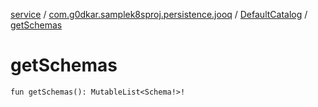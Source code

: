 [service](../../index.md) / [com.g0dkar.samplek8sproj.persistence.jooq](../index.md) / [DefaultCatalog](index.md) / [getSchemas](./get-schemas.md)

# getSchemas

`fun getSchemas(): MutableList<Schema!>!`